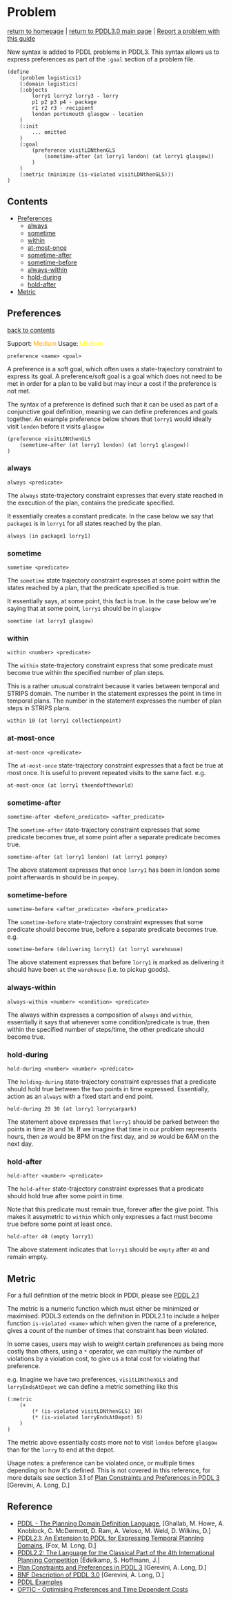 # Problem

[return to homepage](../../readme.md) | [return to PDDL3.0 main page](./main.md) | [Report a problem with this guide](https://github.com/nergmada/pddl-reference/issues/new/choose)

New syntax is added to PDDL problems in PDDL3. This syntax allows us to express preferences as part of the `:goal` section of a problem file.

```LISP
(define
    (problem logistics1)
    (:domain logistics)
    (:objects
        lorry1 lorry2 lorry3 - lorry
        p1 p2 p3 p4 - package
        r1 r2 r3 - recipient
        london portsmouth glasgow - location
    )
    (:init
        ... omitted
    )
    (:goal
        (preference visitLDNthenGLS
            (sometime-after (at lorry1 london) (at lorry1 glasgow))
        )
    )
    (:metric (minimize (is-violated visitLDNthenGLS)))
)
```

## Contents

- [Preferences](#preferences)
    - [always](#always)
    - [sometime](#sometime)
    - [within](#within)
    - [at-most-once](#at-most-once)
    - [sometime-after](#sometime-after)
    - [sometime-before](#sometime-before)
    - [always-within](#always-within)
    - [hold-during](#hold-during)
    - [hold-after](#hold-after)
- [Metric](#metric)

## Preferences

[back to contents](#contents)

Support: <span style="color:orange">Medium</span>
Usage: <span style="color:yellow">Medium</span>

`preference <name> <goal>`

A preference is a soft goal, which often uses a state-trajectory constraint to express its goal. A preference/soft goal is a goal which does not need to be met in order for a plan to be valid but may incur a cost if the preference is not met.

The syntax of a preference is defined such that it can be used as part of a conjunctive goal definition, meaning we can define preferences and goals together. An example preference below shows that `lorry1` would ideally visit `london` before it visits `glasgow`

```LISP
(preference visitLDNthenGLS
    (sometime-after (at lorry1 london) (at lorry1 glasgow))
)
```

### always

`always <predicate>`

The `always` state-trajectory constraint expresses that every state reached in the execution of the plan, contains the predicate specified.

It essentially creates a constant predicate. In the case below we say that `package1` is in `lorry1` for all states reached by the plan.

`always (in package1 lorry1)`

### sometime

`sometime <predicate>`

The `sometime` state trajectory constraint expresses at some point within the states reached by a plan, that the predicate specified is true.

It essentially says, at some point, this fact is true. In the case below we're saying that at some point, `lorry1` should be in `glasgow`

`sometime (at lorry1 glasgow)`

### within

`within <number> <predicate>`

The `within` state-trajectory constraint express that some predicate must become true within the specified number of plan steps.

This is a rather unusual constraint because it varies between temporal and STRIPS domain. The number in the statement expresses the point in time in temporal plans. The number in the statement expresses the number of plan steps in STRIPS plans.

`within 10 (at lorry1 collectionpoint)`

### at-most-once

`at-most-once <predicate>`

The `at-most-once` state-trajectory constraint expresses that a fact be true at most once. It is useful to prevent repeated visits to the same fact. e.g.

`at-most-once (at lorry1 theendoftheworld)`

### sometime-after

`sometime-after <before_predicate> <after_predicate>`

The `sometime-after` state-trajectory constraint expresses that some predicate becomes true, at some point after a separate predicate becomes true.

`sometime-after (at lorry1 london) (at lorry1 pompey)`

The above statement expresses that once `lorry1` has been in london some point afterwards in should be in `pompey`.

### sometime-before

`sometime-before <after_predicate> <before_predicate>`

The `sometime-before` state-trajectory constraint expresses that some predicate should become true, before a separate predicate becomes true. e.g.

`sometime-before (delivering lorry1) (at lorry1 warehouse)`

The above statement expresses that before `lorry1` is marked as delivering it should have been `at` the `warehouse` (i.e. to pickup goods).

### always-within

`always-within <number> <condition> <predicate>`

The always within expresses a composition of `always` and `within`, essentially it says that whenever some condition/predicate is true, then within the specified number of steps/time, the other predicate should become true.

### hold-during

`hold-during <number> <number> <predicate>`

The `holding-during` state-trajectory constraint expresses that a predicate should hold true between the two points in time expressed. Essentially, action as an `always` with a fixed start and end point.

`hold-during 20 30 (at lorry1 lorrycarpark)`

The statement above expresses that `lorry1` should be parked between the points in time `20` and `30`. If we imagine that time in our problem represents hours, then `20` would be 8PM on the first day, and `30` would be 6AM on the next day.

### hold-after

`hold-after <number> <predicate>`

The `hold-after` state-trajectory constraint expresses that a predicate should hold true after some point in time.

Note that this predicate must remain true, forever after the give point. This makes it assymetric to `within` which only expresses a fact must become true before some point at least once.

`hold-after 40 (empty lorry1)`

The above statement indicates that `lorry1` should be `empty` after `40` and remain empty.

## Metric

For a full definition of the metric block in PDDl, please see [PDDL 2.1](../PDDL2.1/problem.md#metric)

The metric is a numeric function which must either be minimized or maximised. PDDL3 extends on the definition in PDDL2.1 to include a helper function `is-violated <name>` which when given the name of a preference, gives a count of the number of times that constraint has been violated.

In some cases, users may wish to weight certain preferences as being more costly than others, using a `*` operator, we can multiply the number of violations by a violation cost, to give us a total cost for violating that preference.

e.g. Imagine we have two preferences, `visitLDNthenGLS` and `lorryEndsAtDepot` we can define a metric something like this

```LISP
(:metric
    (+
        (* (is-violated visitLDNthenGLS) 10)
        (* (is-violated lorryEndsAtDepot) 5)
    )
)
```

The metric above essentially costs more not to visit `london` before `glasgow` than for the `lorry` to end at the depot.

Usage notes: a preference can be violated once, or multiple times depending on how it's defined. This is not covered in this reference, for more details see section 3.1 of [Plan Constraints and Preferences in PDDL 3](http://www.cs.yale.edu/homes/dvm/papers/pddl-ipc5.pdf) [Gerevini, A. Long, D.]

## Reference

- [PDDL - The Planning Domain Definition Language](http://www.cs.cmu.edu/~mmv/planning/readings/98aips-PDDL.pdf), [Ghallab, M. Howe, A. Knoblock, C. McDermott, D. Ram, A. Veloso, M. Weld, D. Wilkins, D.]
- [PDDL2.1: An Extension to PDDL for Expressing Temporal Planning Domains](https://jair.org/index.php/jair/article/view/10352/24759), [Fox, M. Long, D.]
- [PDDL2.2: The Language for the Classical Part of the 4th International Planning Competition](https://pdfs.semanticscholar.org/4b3c/0706d2673d817cc7c33e580858e65b134ba2.pdf) [Edelkamp, S. Hoffmann, J.]
- [Plan Constraints and Preferences in PDDL 3](http://www.cs.yale.edu/homes/dvm/papers/pddl-ipc5.pdf) [Gerevini, A. Long, D.]
- [BNF Description of PDDL 3.0](http://cs-www.cs.yale.edu/homes/dvm/papers/pddl-bnf.pdf) [Gerevini, A. Long, D.]
- [PDDL Examples](https://github.com/yarox/pddl-examples)
- [OPTIC - Optimising Preferences and Time Dependent Costs](https://nms.kcl.ac.uk/planning/software/optic.html)
